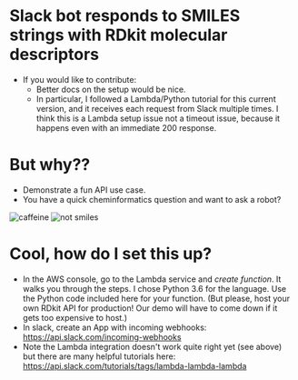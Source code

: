 # Slack bot responds to SMILES strings with RDkit molecular descriptors
* If you would like to contribute:
  * Better docs on the setup would be nice.
  * In particular, I followed a Lambda/Python tutorial for this current version, and it receives each request from Slack multiple times. I think this is a Lambda setup issue not a timeout issue, because it happens even with an immediate 200 response.

# But why?? 
* Demonstrate a fun API use case.
* You have a quick cheminformatics question and want to ask a robot?

![caffeine](https://user-images.githubusercontent.com/45920345/56064948-55bc7580-5d28-11e9-846b-47850a039d25.png)
![not smiles](https://user-images.githubusercontent.com/45920345/56064949-55bc7580-5d28-11e9-9ffc-50bab81df4b3.png)

# Cool, how do I set this up?
* In the AWS console, go to the Lambda service and *create function*. It walks you through the steps. I chose Python 3.6 for the language. Use the Python code included here for your function. (But please, host your own RDkit API for production! Our demo will have to come down if it gets too expensive to host.)
* In slack, create an App with incoming webhooks: https://api.slack.com/incoming-webhooks
* Note the Lambda integration doesn't work quite right yet (see above) but there are many helpful tutorials here: https://api.slack.com/tutorials/tags/lambda-lambda-lambda
